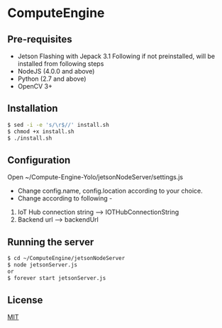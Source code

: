 # ComputeEngine

## Pre-requisites 

- Jetson Flashing with Jepack 3.1
Following if not preinstalled, will be installed from following steps
- NodeJS (4.0.0 and above)
- Python (2.7 and above)
- OpenCV 3+

## Installation

```bash  
$ sed -i -e 's/\r$//' install.sh
$ chmod +x install.sh
$ ./install.sh
```

## Configuration

Open ~/Compute-Engine-Yolo/jetsonNodeServer/settings.js

- Change config.name, config.location according to your choice.
- Change according to following - 
1. IoT Hub connection string    --> IOTHubConnectionString
2.  Backend url		              --> backendUrl

## Running the server

``` bash
$ cd ~/ComputeEngine/jetsonNodeServer
$ node jetsonServer.js  
or
$ forever start jetsonServer.js

```

## License

[MIT](#)
